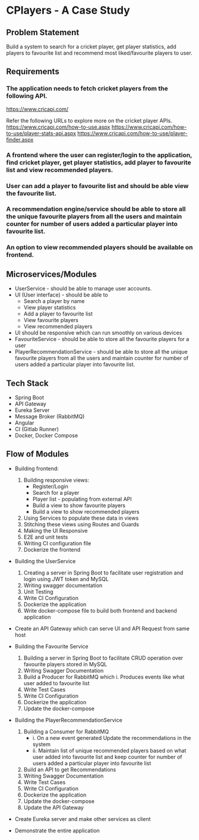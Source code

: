 # CPlayers - A Case Study

## Problem Statement

Build a system to search for a cricket player, get player statistics, add players to favourite list and recommend most liked/favourite players to user.

## Requirements

### The application needs to fetch cricket players from the following API.
https://www.cricapi.com/

Refer the following URLs to explore more on the cricket player APIs.
https://www.cricapi.com/how-to-use.aspx
https://www.cricapi.com/how-to-use/player-stats-api.aspx
https://www.cricapi.com/how-to-use/player-finder.aspx

### A frontend where the user can register/login to the application, find cricket player, get player statistics, add player to favourite list and view recommended players.
### User can add a player to favourite list and should be able view the favourite list.
### A recommendation engine/service should be able to store all the unique favourite players from all the users and maintain counter for number of users added a particular player into favourite list. 
### An option to view recommended players should be available on frontend. 

## Microservices/Modules
- UserService - should be able to manage user accounts.
- UI (User interface) -  should be able to
   - Search a player by name
   - View player statistics
   - Add a player to favourite list
   - View favourite players
   - View recommended players
- UI should be responsive which can run smoothly on various devices 
- FavouriteService - should be able to store all the favourite players for a user
- PlayerRecommendationService - should be able to store all the unique favourite players from all the users and maintain counter for number of users added a particular player into favourite list.

## Tech Stack
- Spring Boot
- API Gateway
- Eureka Server
- Message Broker (RabbitMQ)
- Angular
- CI (Gitlab Runner)
- Docker, Docker Compose

## Flow of Modules

- Building frontend:
   1. Building responsive views:
      - Register/Login
      - Search for a player
      - Player list - populating from external API
      - Build a view to show favourite players
      - Build a view to show recommended players
   2. Using Services to populate these data in views
   3. Stitching these views using Routes and Guards
   4. Making the UI Responsive
   5. E2E and unit tests
   6. Writing CI configuration file
   7. Dockerize the frontend

- Building the UserService
   1. Creating a server in Spring Boot to facilitate user registration and login using JWT token and MySQL
   2. Writing swagger documentation
   3. Unit Testing
   4. Write CI Configuration
   5. Dockerize the application
   6. Write docker-compose file to build both frontend and backend application

- Create an API Gateway which can serve UI and API Request from same host

- Building the Favourite Service
   1. Building a server in Spring Boot to facilitate CRUD operation over favourite players stored in MySQL
   2. Writing Swagger Documentation
   3. Build a Producer for RabbitMQ which
      i. Produces events like what user added to favourite list
   4. Write Test Cases
   5. Write CI Configuration
   6. Dockerize the application
   7. Update the docker-compose

- Building the PlayerRecommendationService
   1. Building a Consumer for RabbitMQ
      - i. On a new event generated Update the recommendations in the system
      - ii. Maintain list of unique recommended players based on what user added into favourite list and keep counter for number of users added a particular player into favourite list
   2. Build an API to get Recommendations
   3. Writing Swagger Documentation
   4. Write Test Cases
   5. Write CI Configuration
   6. Dockerize the application
   7. Update the docker-compose
   8. Update the API Gateway

- Create Eureka server and make other services as client

- Demonstrate the entire application
